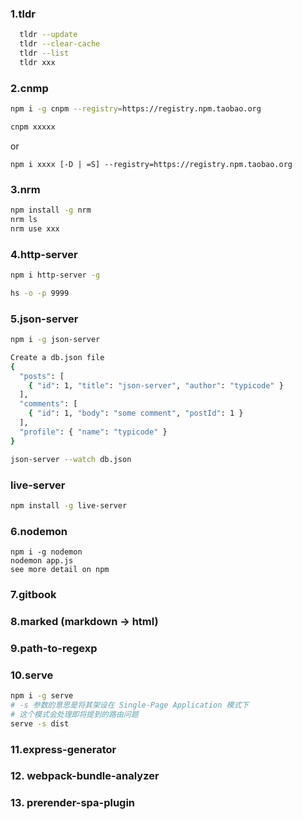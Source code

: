### 1.tldr
```bash
  tldr --update
  tldr --clear-cache
  tldr --list
  tldr xxx
```

### 2.cnmp
```bash
npm i -g cnpm --registry=https://registry.npm.taobao.org

cnpm xxxxx
```
or
```
npm i xxxx [-D | =S] --registry=https://registry.npm.taobao.org
```

### 3.nrm
```bash
npm install -g nrm
nrm ls
nrm use xxx
```
### 4.http-server
```bash
npm i http-server -g

hs -o -p 9999
```

### 5.json-server
```bash
npm i -g json-server

Create a db.json file
{
  "posts": [
    { "id": 1, "title": "json-server", "author": "typicode" }
  ],
  "comments": [
    { "id": 1, "body": "some comment", "postId": 1 }
  ],
  "profile": { "name": "typicode" }
}

json-server --watch db.json
```

### live-server
```bash
npm install -g live-server
```
### 6.nodemon

   ```
   npm i -g nodemon
   nodemon app.js
   see more detail on npm
   ```

### 7.gitbook
### 8.marked (markdown -> html)
### 9.path-to-regexp
### 10.serve
  ```bash
  npm i -g serve
  # -s 参数的意思是将其架设在 Single-Page Application 模式下
  # 这个模式会处理即将提到的路由问题
  serve -s dist
  ```
### 11.express-generator
### 12. webpack-bundle-analyzer
### 13. prerender-spa-plugin

